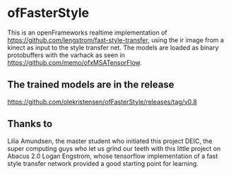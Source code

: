 # ofFasterStyle

This is an openFrameworks realtime implementation of https://github.com/lengstrom/fast-style-transfer, using the ir image from a kinect as input to the style transfer net. The models are loaded as binary protobuffers with the varhack as seen in https://github.com/memo/ofxMSATensorFlow.

## The trained models are in the release
https://github.com/olekristensen/ofFasterStyle/releases/tag/v0.8

## Thanks to
Lilia Amundsen, the master student who initiated this project
DEIC, the super computing guys who let us grind our teeth with this little project on Abacus 2.0 
Logan Engstrom, whose tensorflow implementation of a fast style transfer network provided a good starting point for learning.
